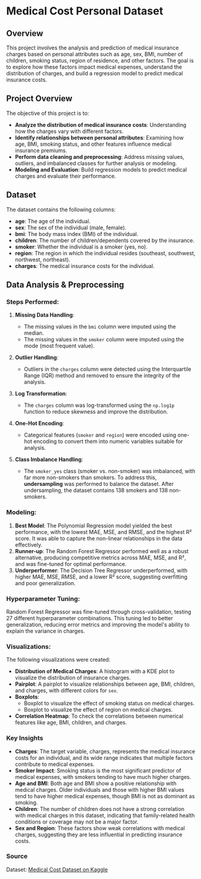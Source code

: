 # Medical Cost Personal Dataset

## Overview

This project involves the analysis and prediction of medical insurance charges based on personal attributes such as age, sex, BMI, number of children, smoking status, region of residence, and other factors. The goal is to explore how these factors impact medical expenses, understand the distribution of charges, and build a regression model to predict medical insurance costs.

## Project Overview

The objective of this project is to:
- **Analyze the distribution of medical insurance costs**: Understanding how the charges vary with different factors.
- **Identify relationships between personal attributes**: Examining how age, BMI, smoking status, and other features influence medical insurance premiums.
- **Perform data cleaning and preprocessing**: Address missing values, outliers, and imbalanced classes for further analysis or modeling.
- **Modeling and Evaluation**: Build regression models to predict medical charges and evaluate their performance.

## Dataset

The dataset contains the following columns:

- **age**: The age of the individual.
- **sex**: The sex of the individual (male, female).
- **bmi**: The body mass index (BMI) of the individual.
- **children**: The number of children/dependents covered by the insurance.
- **smoker**: Whether the individual is a smoker (yes, no).
- **region**: The region in which the individual resides (southeast, southwest, northwest, northeast).
- **charges**: The medical insurance costs for the individual.

## Data Analysis & Preprocessing

### Steps Performed:
1. **Missing Data Handling**: 
   - The missing values in the `bmi` column were imputed using the median.
   - The missing values in the `smoker` column were imputed using the mode (most frequent value).

2. **Outlier Handling**: 
   - Outliers in the `charges` column were detected using the Interquartile Range (IQR) method and removed to ensure the integrity of the analysis.

3. **Log Transformation**: 
   - The `charges` column was log-transformed using the `np.log1p` function to reduce skewness and improve the distribution.

4. **One-Hot Encoding**: 
   - Categorical features (`smoker` and `region`) were encoded using one-hot encoding to convert them into numeric variables suitable for analysis.

5. **Class Imbalance Handling**:
   - The `smoker_yes` class (smoker vs. non-smoker) was imbalanced, with far more non-smokers than smokers. To address this, **undersampling** was performed to balance the dataset. After undersampling, the dataset contains 138 smokers and 138 non-smokers.

### Modeling:

1. **Best Model**: The Polynomial Regression model yielded the best performance, with the lowest MAE, MSE, and RMSE, and the highest R² score. It was able to capture the non-linear relationships in the data effectively.
2. **Runner-up**: The Random Forest Regressor performed well as a robust alternative, producing competitive metrics across MAE, MSE, and R², and was fine-tuned for optimal performance.
3. **Underperformer**: The Decision Tree Regressor underperformed, with higher MAE, MSE, RMSE, and a lower R² score, suggesting overfitting and poor generalization.

### Hyperparameter Tuning:

Random Forest Regressor was fine-tuned through cross-validation, testing 27 different hyperparameter combinations. This tuning led to better generalization, reducing error metrics and improving the model's ability to explain the variance in charges.

### Visualizations:
The following visualizations were created:
- **Distribution of Medical Charges**: A histogram with a KDE plot to visualize the distribution of insurance charges.
- **Pairplot**: A pairplot to visualize relationships between age, BMI, children, and charges, with different colors for `sex`.
- **Boxplots**: 
   - Boxplot to visualize the effect of smoking status on medical charges.
   - Boxplot to visualize the effect of region on medical charges.
- **Correlation Heatmap**: To check the correlations between numerical features like age, BMI, children, and charges.

### Key Insights

- **Charges**: The target variable, charges, represents the medical insurance costs for an individual, and its wide range indicates that multiple factors contribute to medical expenses.
- **Smoker Impact**: Smoking status is the most significant predictor of medical expenses, with smokers tending to have much higher charges.
- **Age and BMI**: Both age and BMI show a positive relationship with medical charges. Older individuals and those with higher BMI values tend to have higher medical expenses, though BMI is not as dominant as smoking.
- **Children**: The number of children does not have a strong correlation with medical charges in this dataset, indicating that family-related health conditions or coverage may not be a major factor.
- **Sex and Region**: These factors show weak correlations with medical charges, suggesting they are less influential in predicting insurance costs.

### Source

Dataset: [Medical Cost Dataset on Kaggle](https://www.kaggle.com/datasets/mirichoi0218/insurance)
